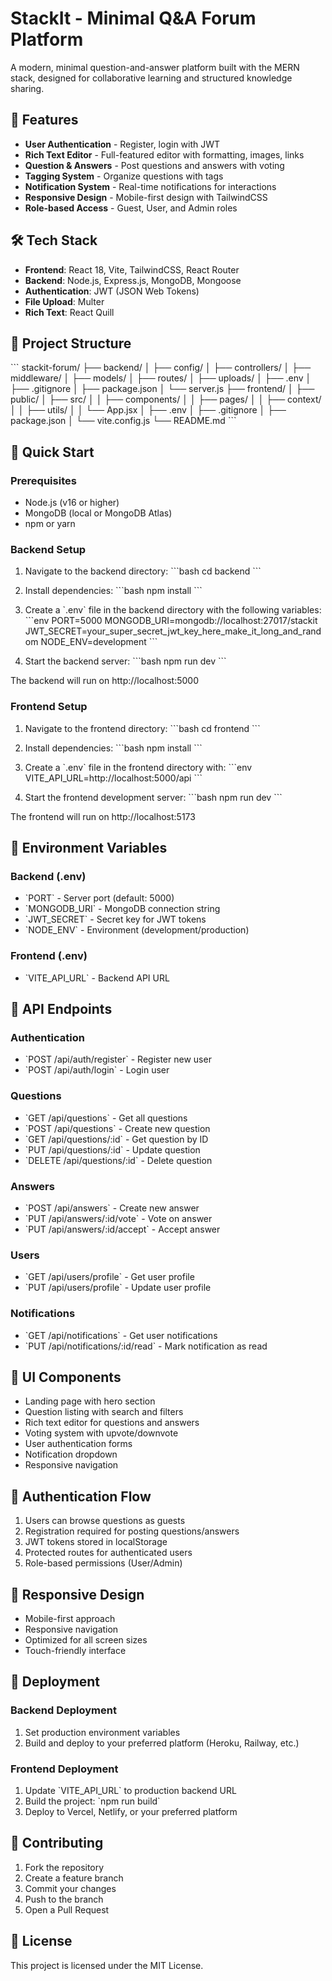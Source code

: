 # StackIt - Minimal Q&A Forum Platform

A modern, minimal question-and-answer platform built with the MERN stack, designed for collaborative learning and structured knowledge sharing.

## 🚀 Features

- **User Authentication** - Register, login with JWT
- **Rich Text Editor** - Full-featured editor with formatting, images, links
- **Question & Answers** - Post questions and answers with voting
- **Tagging System** - Organize questions with tags
- **Notification System** - Real-time notifications for interactions
- **Responsive Design** - Mobile-first design with TailwindCSS
- **Role-based Access** - Guest, User, and Admin roles

## 🛠️ Tech Stack

- **Frontend**: React 18, Vite, TailwindCSS, React Router
- **Backend**: Node.js, Express.js, MongoDB, Mongoose
- **Authentication**: JWT (JSON Web Tokens)
- **File Upload**: Multer
- **Rich Text**: React Quill

## 📁 Project Structure

\`\`\`
stackit-forum/
├── backend/
│   ├── config/
│   ├── controllers/
│   ├── middleware/
│   ├── models/
│   ├── routes/
│   ├── uploads/
│   ├── .env
│   ├── .gitignore
│   ├── package.json
│   └── server.js
├── frontend/
│   ├── public/
│   ├── src/
│   │   ├── components/
│   │   ├── pages/
│   │   ├── context/
│   │   ├── utils/
│   │   └── App.jsx
│   ├── .env
│   ├── .gitignore
│   ├── package.json
│   └── vite.config.js
└── README.md
\`\`\`

## 🚀 Quick Start

### Prerequisites

- Node.js (v16 or higher)
- MongoDB (local or MongoDB Atlas)
- npm or yarn

### Backend Setup

1. Navigate to the backend directory:
\`\`\`bash
cd backend
\`\`\`

2. Install dependencies:
\`\`\`bash
npm install
\`\`\`

3. Create a \`.env\` file in the backend directory with the following variables:
\`\`\`env
PORT=5000
MONGODB_URI=mongodb://localhost:27017/stackit
JWT_SECRET=your_super_secret_jwt_key_here_make_it_long_and_random
NODE_ENV=development
\`\`\`

4. Start the backend server:
\`\`\`bash
npm run dev
\`\`\`

The backend will run on http://localhost:5000

### Frontend Setup

1. Navigate to the frontend directory:
\`\`\`bash
cd frontend
\`\`\`

2. Install dependencies:
\`\`\`bash
npm install
\`\`\`

3. Create a \`.env\` file in the frontend directory with:
\`\`\`env
VITE_API_URL=http://localhost:5000/api
\`\`\`

4. Start the frontend development server:
\`\`\`bash
npm run dev
\`\`\`

The frontend will run on http://localhost:5173

## 🔧 Environment Variables

### Backend (.env)
- \`PORT\` - Server port (default: 5000)
- \`MONGODB_URI\` - MongoDB connection string
- \`JWT_SECRET\` - Secret key for JWT tokens
- \`NODE_ENV\` - Environment (development/production)

### Frontend (.env)
- \`VITE_API_URL\` - Backend API URL

## 📝 API Endpoints

### Authentication
- \`POST /api/auth/register\` - Register new user
- \`POST /api/auth/login\` - Login user

### Questions
- \`GET /api/questions\` - Get all questions
- \`POST /api/questions\` - Create new question
- \`GET /api/questions/:id\` - Get question by ID
- \`PUT /api/questions/:id\` - Update question
- \`DELETE /api/questions/:id\` - Delete question

### Answers
- \`POST /api/answers\` - Create new answer
- \`PUT /api/answers/:id/vote\` - Vote on answer
- \`PUT /api/answers/:id/accept\` - Accept answer

### Users
- \`GET /api/users/profile\` - Get user profile
- \`PUT /api/users/profile\` - Update user profile

### Notifications
- \`GET /api/notifications\` - Get user notifications
- \`PUT /api/notifications/:id/read\` - Mark notification as read

## 🎨 UI Components

- Landing page with hero section
- Question listing with search and filters
- Rich text editor for questions and answers
- Voting system with upvote/downvote
- User authentication forms
- Notification dropdown
- Responsive navigation

## 🔐 Authentication Flow

1. Users can browse questions as guests
2. Registration required for posting questions/answers
3. JWT tokens stored in localStorage
4. Protected routes for authenticated users
5. Role-based permissions (User/Admin)

## 📱 Responsive Design

- Mobile-first approach
- Responsive navigation
- Optimized for all screen sizes
- Touch-friendly interface

## 🚀 Deployment

### Backend Deployment
1. Set production environment variables
2. Build and deploy to your preferred platform (Heroku, Railway, etc.)

### Frontend Deployment
1. Update \`VITE_API_URL\` to production backend URL
2. Build the project: \`npm run build\`
3. Deploy to Vercel, Netlify, or your preferred platform

## 🤝 Contributing

1. Fork the repository
2. Create a feature branch
3. Commit your changes
4. Push to the branch
5. Open a Pull Request

## 📄 License

This project is licensed under the MIT License.
